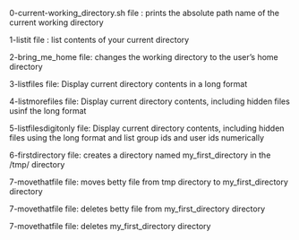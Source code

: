 0-current-working_directory.sh file : prints the absolute path name of the current working directory

1-listit file : list contents of your current directory

2-bring_me_home file: changes the working directory to the user’s home directory

3-listfiles file: Display current directory contents in a long format

4-listmorefiles file: Display current directory contents, including hidden files usinf the long format

5-listfilesdigitonly file: Display current directory contents, including hidden files using the long format and list group ids and user ids numerically

6-firstdirectory file: creates a directory named my_first_directory in the /tmp/ directory

7-movethatfile file: moves betty file from tmp directory to my_first_directory directory

7-movethatfile file: deletes betty file from my_first_directory directory

7-movethatfile file: deletes my_first_directory directory
